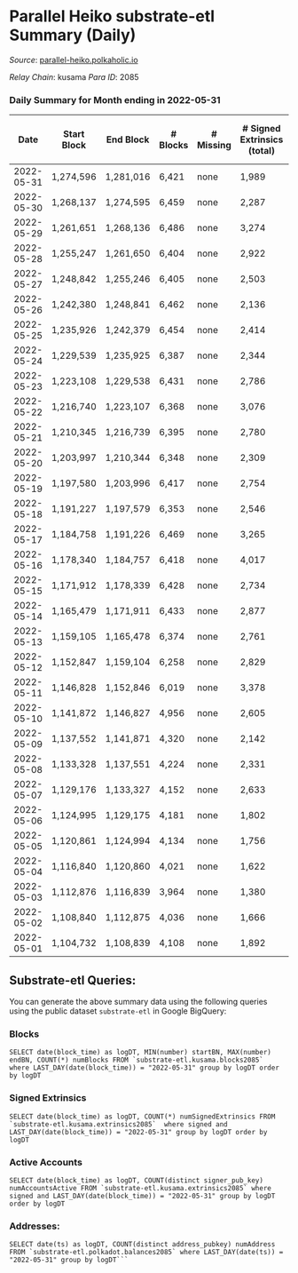 # Parallel Heiko substrate-etl Summary (Daily)

_Source_: [parallel-heiko.polkaholic.io](https://parallel-heiko.polkaholic.io)

*Relay Chain*: kusama
*Para ID*: 2085



### Daily Summary for Month ending in 2022-05-31


| Date | Start Block | End Block | # Blocks | # Missing | # Signed Extrinsics (total) | # Active Accounts | # Addresses with Balances | # Events | # Transfers | # XCM Transfers In | # XCM Transfers Out |
| ---- | ----------- | --------- | -------- | --------- | --------------------------- | ----------------- | ------------------------- | -------- | ----------- | ------------------ | ------------------- |
| 2022-05-31 | 1,274,596 | 1,281,016 | 6,421 | none  | 1,989 | 145 | 12,323 | 27,604 | 4,910 ($91,648.80) | 25 ($67,379.63) | 22 ($20,273.55) |
| 2022-05-30 | 1,268,137 | 1,274,595 | 6,459 | none  | 2,287 | 148 | 12,315 | 28,915 | 4,886 ($99,118.74) | 23 ($5,626.86) | 23 ($36,618.65) |
| 2022-05-29 | 1,261,651 | 1,268,136 | 6,486 | none  | 3,274 | 141 | 12,309 | 33,071 | 5,075 ($1,846,156) | 39 ($28,641.46) | 19 ($47,096.32) |
| 2022-05-28 | 1,255,247 | 1,261,650 | 6,404 | none  | 2,922 | 119 | 12,294 | 30,892 | 4,559 ($644,512) | 13 ($3,874.83) | 6 ($6,014.21) |
| 2022-05-27 | 1,248,842 | 1,255,246 | 6,405 | none  | 2,503 | 133 | 12,290 | 30,118 | 5,172 ($63,366.97) | 27 ($33,126.89) | 15 ($9,853.42) |
| 2022-05-26 | 1,242,380 | 1,248,841 | 6,462 | none  | 2,136 | 137 | 12,285 | 27,838 | 4,563 ($36,829.04) | 20 ($15,657.10) | 9 ($29,660.33) |
| 2022-05-25 | 1,235,926 | 1,242,379 | 6,454 | none  | 2,414 | 148 | 12,277 | 29,202 | 4,743 ($64,472.83) | 30 ($19,415.83) | 16 ($14,124.57) |
| 2022-05-24 | 1,229,539 | 1,235,925 | 6,387 | none  | 2,344 | 171 | 12,260 | 30,610 | 5,837 ($366,292) | 53 ($67,264.79) | 16 ($29,531.32) |
| 2022-05-23 | 1,223,108 | 1,229,538 | 6,431 | none  | 2,786 | 174 | 12,229 | 32,398 | 5,687 ($184,530) | 46 ($113,834) | 20 ($69,041.45) |
| 2022-05-22 | 1,216,740 | 1,223,107 | 6,368 | none  | 3,076 | 159 | 12,204 | 33,355 | 5,818 ($11,379,763) | 29 ($61,650.48) | 18 ($28,100.21) |
| 2022-05-21 | 1,210,345 | 1,216,739 | 6,395 | none  | 2,780 | 152 | 12,195 | 31,230 | 5,288 ($3,699,553) | 30 ($47,064.57) | 17 ($36,523.67) |
| 2022-05-20 | 1,203,997 | 1,210,344 | 6,348 | none  | 2,309 | 211 | 12,189 | 30,945 | 6,188 ($299,806) | 34 ($53,741.51) | 23 ($7,056.58) |
| 2022-05-19 | 1,197,580 | 1,203,996 | 6,417 | none  | 2,754 | 184 | 12,174 | 32,700 | 6,003 ($86,399.05) | 43 ($26,664.05) | 22 ($4,150.86) |
| 2022-05-18 | 1,191,227 | 1,197,579 | 6,353 | none  | 2,546 | 178 | 12,152 | 31,881 | 6,079 ($205,492) | 46 ($115,538) | 32 ($55,928.90) |
| 2022-05-17 | 1,184,758 | 1,191,226 | 6,469 | none  | 3,265 | 235 | 12,119 | 36,618 | 6,685 ($213,441) | 90 ($239,663) | 20 ($10,381.16) |
| 2022-05-16 | 1,178,340 | 1,184,757 | 6,418 | none  | 4,017 | 266 | 12,079 | 42,396 | 7,669 ($3,584,233) | 180 ($1,788,234) | 38 ($240,175) |
| 2022-05-15 | 1,171,912 | 1,178,339 | 6,428 | none  | 2,734 | 158 | 12,005 | 31,025 | 5,222 ($335,697) | 55 ($42,930.02) | 14 ($2,971.67) |
| 2022-05-14 | 1,165,479 | 1,171,911 | 6,433 | none  | 2,877 | 111 | 11,989 | 29,825 | 3,900 ($31,307.90) | 26 ($10,411.81) | 7 ($4,136.88) |
| 2022-05-13 | 1,159,105 | 1,165,478 | 6,374 | none  | 2,761 | 107 | 11,983 | 29,278 | 4,180 ($67,569.87) | 16 ($3,273.10) | 12 ($52,696.35) |
| 2022-05-12 | 1,152,847 | 1,159,104 | 6,258 | none  | 2,829 | 116 | 11,979 | 29,638 | 4,203 ($25,460.44) | 27 ($6,680.10) | 14 ($25,619.58) |
| 2022-05-11 | 1,146,828 | 1,152,846 | 6,019 | none  | 3,378 | 151 | 11,974 | 33,020 | 5,271 ($687,394) | 28 ($15,292.12) | 17 ($14,863.35) |
| 2022-05-10 | 1,141,872 | 1,146,827 | 4,956 | none  | 2,605 | 161 | 11,967 | 27,350 | 4,790 ($108,797) | 41 ($39,523.09) | 24 ($443,640) |
| 2022-05-09 | 1,137,552 | 1,141,871 | 4,320 | none  | 2,142 | 160 | 11,949 | 23,427 | 4,305 ($795,016) | 30 ($137,992) | 17 ($4,578.38) |
| 2022-05-08 | 1,133,328 | 1,137,551 | 4,224 | none  | 2,331 | 206 | 11,939 | 24,491 | 4,468 ($55,009.06) | 41 ($22,533.16) | 22 ($6,611.17) |
| 2022-05-07 | 1,129,176 | 1,133,327 | 4,152 | none  | 2,633 | 186 | 11,926 | 25,275 | 4,379 ($284,666) | 33 ($269,909) | 21 ($6,683.16) |
| 2022-05-06 | 1,124,995 | 1,129,175 | 4,181 | none  | 1,802 | 191 | 11,915 | 22,550 | 4,414 ($109,431) | 50 ($111,095) | 33 ($48,419.43) |
| 2022-05-05 | 1,120,861 | 1,124,994 | 4,134 | none  | 1,756 | 191 | 11,901 | 22,175 | 4,450 ($312,810) | 43 ($209,219) | 16 ($83,307.14) |
| 2022-05-04 | 1,116,840 | 1,120,860 | 4,021 | none  | 1,622 | 156 | 11,888 | 20,030 | 3,839 ($52,057.76) | 14 ($29,820.84) | 14 ($6,386.89) |
| 2022-05-03 | 1,112,876 | 1,116,839 | 3,964 | none  | 1,380 | 130 | 11,881 | 18,250 | 3,530 ($41,780.84) | 14 ($11,915.95) | 3 ($554.63) |
| 2022-05-02 | 1,108,840 | 1,112,875 | 4,036 | none  | 1,666 | 147 | 11,871 | 20,142 | 3,869 ($179,786) | 20 ($28,698.01) | 7 ($6,925.41) |
| 2022-05-01 | 1,104,732 | 1,108,839 | 4,108 | none  | 1,892 | 116 | 11,862 | 20,319 | 3,226 ($34,906.87) | 29 ($121,536) | 8 ($27,664.38) |

## Substrate-etl Queries:
You can generate the above summary data using the following queries using the public dataset `substrate-etl` in Google BigQuery:


### Blocks
```
SELECT date(block_time) as logDT, MIN(number) startBN, MAX(number) endBN, COUNT(*) numBlocks FROM `substrate-etl.kusama.blocks2085`  where LAST_DAY(date(block_time)) = "2022-05-31" group by logDT order by logDT
```


### Signed Extrinsics
```
SELECT date(block_time) as logDT, COUNT(*) numSignedExtrinsics FROM `substrate-etl.kusama.extrinsics2085`  where signed and LAST_DAY(date(block_time)) = "2022-05-31" group by logDT order by logDT
```


### Active Accounts
```
SELECT date(block_time) as logDT, COUNT(distinct signer_pub_key) numAccountsActive FROM `substrate-etl.kusama.extrinsics2085` where signed and LAST_DAY(date(block_time)) = "2022-05-31" group by logDT order by logDT
```


### Addresses:
```
SELECT date(ts) as logDT, COUNT(distinct address_pubkey) numAddress FROM `substrate-etl.polkadot.balances2085` where LAST_DAY(date(ts)) = "2022-05-31" group by logDT```


